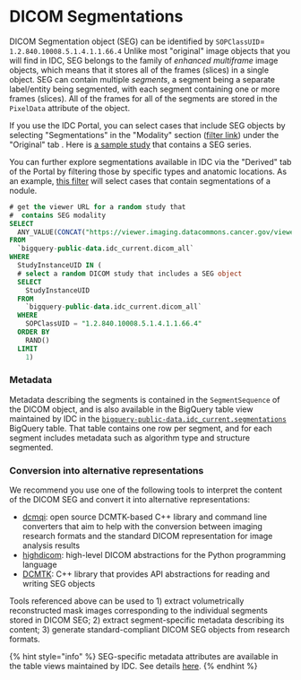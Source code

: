 # DICOM Segmentations

DICOM Segmentation object (SEG) can be identified by `SOPClassUID`= `1.2.840.10008.5.1.4.1.1.66.4` Unlike most "original" image objects that you will find in IDC, SEG belongs to the family of _enhanced multiframe_ image objects, which means that it stores all of the frames (slices) in a single object. SEG can contain multiple _segments_, a segment being a separate label/entity being segmented, with each segment containing one or more frames (slices). All of the frames for all of the segments are stored in the `PixelData` attribute of the object.

If you use the IDC Portal, you can select cases that include SEG objects by selecting "Segmentations" in the "Modality" section ([filter link](https://portal.imaging.datacommons.cancer.gov/explore/filters/?Modality\_op=OR\&Modality=SEG)) under the "Original" tab . Here is [a sample study](https://viewer.imaging.datacommons.cancer.gov/viewer/1.3.6.1.4.1.14519.5.2.1.7311.5101.170561193612723093192571245493?seriesInstanceUID=1.3.6.1.4.1.14519.5.2.1.7311.5101.206828891270520544417996275680,1.2.276.0.7230010.3.1.3.1070885483.15960.1599120307.701) that contains a SEG series.

You can further explore segmentations available in IDC via the "Derived" tab of the Portal by filtering those by specific types and anatomic locations. As an example, [this filter](https://portal.imaging.datacommons.cancer.gov/explore/filters/?SegmentedPropertyTypeCodeSequence=27925004) will select cases that contain segmentations of a nodule.

```sql
# get the viewer URL for a random study that 
#  contains SEG modality
SELECT
  ANY_VALUE(CONCAT("https://viewer.imaging.datacommons.cancer.gov/viewer/", StudyInstanceUID)) as viewer_url
FROM
  `bigquery-public-data.idc_current.dicom_all`
WHERE
  StudyInstanceUID IN (
  # select a random DICOM study that includes a SEG object
  SELECT
    StudyInstanceUID
  FROM
    `bigquery-public-data.idc_current.dicom_all`
  WHERE
    SOPClassUID = "1.2.840.10008.5.1.4.1.1.66.4"
  ORDER BY
    RAND()
  LIMIT
    1)
```

### Metadata

Metadata describing the segments is contained in the `SegmentSequence` of the DICOM object, and is also available in the BigQuery table view maintained by IDC in the [`bigquery-public-data.idc_current.segmentations`](https://console.cloud.google.com/bigquery?p=bigquery-public-data\&d=idc\_current\&t=segmentations\&page=table) BigQuery table. That table contains one row per segment, and for each segment includes metadata such as algorithm type and structure segmented.

### Conversion into alternative representations

We recommend you use one of the following tools to interpret the content of the DICOM SEG and convert it into alternative representations:

* [dcmqi](https://github.com/QIICR/dcmqi): open source DCMTK-based C++ library and command line converters that aim to help with the conversion between imaging research formats and the standard DICOM representation for image analysis results
* [highdicom](https://github.com/MGHComputationalPathology/highdicom): high-level DICOM abstractions for the Python programming language
* [DCMTK](https://dicom.offis.de/dcmtk.php.en): C++ library that provides API abstractions for reading and writing SEG objects

Tools referenced above can be used to 1) extract volumetrically reconstructed mask images corresponding to the individual segments stored in DICOM SEG; 2) extract segment-specific metadata describing its content; 3) generate standard-compliant DICOM SEG objects from research formats.

{% hint style="info" %}
SEG-specific metadata attributes are available in the table views maintained by IDC. See details [here](../../data/organization-of-data/organization-of-data-v1.md).
{% endhint %}
